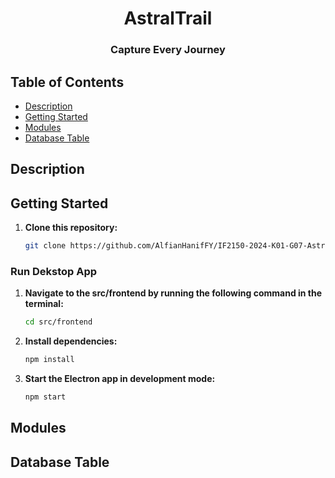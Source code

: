 <h1 align="center">AstralTrail</h1>
<h3 align="center">Capture Every Journey</h3>

## Table of Contents

- [Description](#description)
- [Getting Started](#getting-started)
- [Modules](#modules)
- [Database Table](#database-table)

## Description

## Getting Started
1. **Clone this repository:**
   ```bash
   git clone https://github.com/AlfianHanifFY/IF2150-2024-K01-G07-AstralTrail.git
   ```

### Run Dekstop App
1. **Navigate to the src/frontend by running the following command in the terminal:**
   ```bash
   cd src/frontend
   ```
2. **Install dependencies:**
    ```bash
   npm install
   ```
3. **Start the Electron app in development mode:**
    ```bash
   npm start
   ```

## Modules

## Database Table
